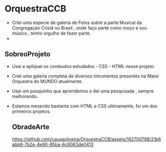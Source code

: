 # OrquestraCCB
- Criei uma especie de galeria de Fotos sobre a parte Musical da Congregação Cristã no Brasil , onde faço parte como moço e sou músico , tenho orgulho de fazer parte.
- 
## SobreoProjeto

- Usei e apliquei os conteudos estudados - CSS - HTML nesse projeto.
- Criei uma galeria completa de diversos intrumentos presentes na Maior Orquestra do MUNDO atualmente.
- Usei um pouquinho que aprendemos e dei uma pesquisada , sempre melhorando.
- Estamos mexendo bastante com HTML e CSS ultimamente, foi um dos primeiros projetos.

  ## ObradeArte

  https://github.com/cauaaoliveira/OrquestraCCB/assets/162700798/21b6abb8-7b2e-4e90-85ba-6c6063de0413

